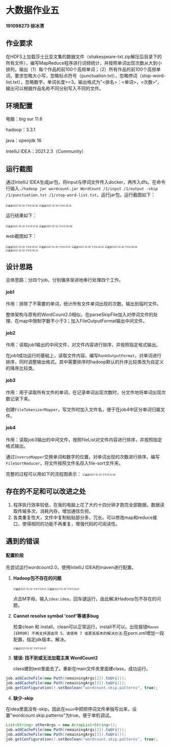 # 大数据作业五

#### 191098273 徐冰清

## 作业要求

在HDFS上加载莎士比亚文集的数据文件（shakespeare-txt.zip解压后目录下的所有文件），编写MapReduce程序进行词频统计，并按照单词出现次数从大到小排列，输出（1）每个作品的前100个高频单词；（2）所有作品的前100个高频单词，要求忽略大小写，忽略标点符号（punctuation.txt），忽略停词（stop-word-list.txt），忽略数字，单词长度>=3。输出格式为"<排名>：<单词>，<次数>“，输出可以根据作品名称不同分别写入不同的文件。

## 环境配置

电脑：big sur 11.6

hadoop：3.3.1

java：openjdk 16

IntelliJ IDEA：2021.2.3（Community）



## 运行截图

通过IntelliJ IDEA生成jar包，将input与停词文件传入docker，再传入dfs。在命令行输入`./hadoop jar wordcount.jar WordCount /1/input /1/output -skip /1/punctuation.txt /1/stop-word-list.txt`，运行jar包，运行截图如下：

<img src="/img/截屏2021-10-30 下午8.30.36.png" alt="截屏2021-10-30 下午8.30.36" style="zoom:50%;" />

<img src="/img/截屏2021-10-30 下午8.29.25.png" alt="截屏2021-10-30 下午8.29.25" style="zoom:50%;" />

运行结果如下：

<img src="/img/截屏2021-10-30 下午10.31.14.png" alt="截屏2021-10-30 下午10.31.14" style="zoom:50%;" />

<img src="/img/截屏2021-10-30 下午10.30.48.png" alt="截屏2021-10-30 下午10.30.48" style="zoom:50%;" />



web截图如下：

<img src="/img/截屏2021-10-30 下午8.35.47.png" alt="截屏2021-10-30 下午8.35.47" style="zoom:50%;" />


<img src="/img/截屏2021-10-30 下午8.37.41.png" alt="截屏2021-10-30 下午8.37.41" style="zoom:50%;" />

<img src="/img/截屏2021-10-30 下午8.38.00.png" alt="截屏2021-10-30 下午8.38.00" style="zoom:50%;" />

<img src="/img/截屏2021-10-30 下午8.38.08.png" alt="截屏2021-10-30 下午8.38.08" style="zoom:50%;" />

<img src="/img/截屏2021-10-30 下午8.38.24.png" alt="截屏2021-10-30 下午8.38.24" style="zoom:50%;" />

## 设计思路

总体思路：分四个job，分别循序渐进地串行处理四个工作。

#### **job1**

作用：排除了不需要的单词，统计所有文件单词出现的次数，输出到临时文件。

整体架构与原有的WordCount2.0相似，在parseSkipFile加入对停词文件的处理、在map中限制字数不小于3；加入FileOutputFormat输出中间文件。



#### **job2**

作用：读取job1输出的中间文件，对文件内容进行排序，并按照指定格式输出。

在job1成功运行的基础上，读取文件内容。编写`RankOutputFormat`，对单词进行排序，同时调整输出格式。其中需要排序时hadoop默认的升序比较类改为自定义的降序比较类。



#### **job3**

作用：用于读取所有文件的单词，在记录单词出现次数时，分文件地将单词出现次数记录下来。

创建`FileTokenizerMapper`，写文件时加入文件名，便于在job4中区分单词归属文件。



#### **job4**

作用：读取job3输出的中间文件，按照fileList对文件内容进行排序，并按照指定格式输出。

通过`InverseMapper`交换单词和数字的位置，对单词出现的次数进行排序。编写`FileSortReducer`，将文件按照文件名存入file-sort文件夹。

完整的过程可以用如下的流程图表示：
   <img src="/img/截屏2021-10-30 下午10.53.56.png" alt="截屏2021-10-30 下午10.53.56" style="zoom:50%;" />


## 存在的不足和可以改进之处

1. 程序执行效率较低，在我的电脑上花了大约十四分钟才跑完全部数据，数据读取传输多次，消耗内存，增加通信负担。
2. 各类重复性大，文件中复制粘贴部分多，冗长。可以修改map和reduce接口，使得相同的功能不再重复，增强代码的可阅读性。
 

## 遇到的错误

#### **配置阶段**

先尝试运行wordcount2.0，使用IntelliJ IDEA的maven进行配置。

1. **Hadoop包不存在的问题**

   <img src="/img/截屏2021-10-30 下午11.04.03.png" alt="截屏2021-10-30 下午11.04.03" style="zoom:50%;" />

   <img src="/img/截屏2021-10-30 下午11.04.12.png" alt="截屏2021-10-30 下午11.04.12" style="zoom:50%;" />

   点击M字母，输入`idea:idea`，回车键运行，由此解决Hadoop包不存在的问题。

2. **Cannot resolve symbol 'conf'等诸多bug**

   检查clean 和 install，clean可以正常运行，install不可以。出现报错`Maven [ERROR] 不再支持源选项 5，请使用 7 或更高版本的解决办法`.在porn.xml增加一段配置，指定jdk版本，解决。

   <img src="/img/截屏2021-10-30 下午11.04.47.png" alt="截屏2021-10-30 下午11.04.47" style="zoom:50%;" />

   

3. **错误: 找不到或无法加载主类 WordCount2**

   class建到test里面去了。重新在main文件夹里面建class，成功运行。

```java
job.addCacheFile(new Path(remainingArgs[2]).toUri());
job.addCacheFile(new Path(remainingArgs[3]).toUri());
job.getConfiguration().setBoolean("wordcount.skip.patterns", true);
```

4. **缺少-skip**

在idea里面没有-skip，因此在`main`中把把停词文件单独写出来，设置"wordcount.skip.patterns"为true，便于单机调试。

```java
List<String> otherArgs = new ArrayList<String>();
job.addCacheFile(new Path(remainingArgs[2]).toUri());
job.addCacheFile(new Path(remainingArgs[3]).toUri());       
job.getConfiguration().setBoolean("wordcount.skip.patterns", true);
```


